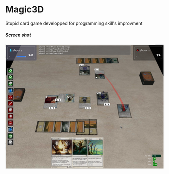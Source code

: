 # Magic3D
Stupid card game developped for programming skill's improvment

##### Screen shot
![screen shot](/screenshot.png?raw=true "Magic3d")
